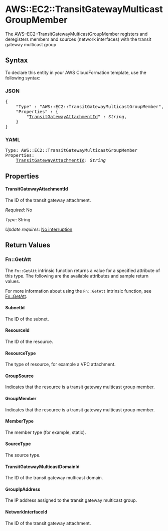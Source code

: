 # AWS::EC2::TransitGatewayMulticastGroupMember

The AWS::EC2::TransitGatewayMulticastGroupMember registers and deregisters members and sources (network interfaces) with the transit gateway multicast group

## Syntax

To declare this entity in your AWS CloudFormation template, use the following syntax:

### JSON

<pre>
{
    "Type" : "AWS::EC2::TransitGatewayMulticastGroupMember",
    "Properties" : {
        "<a href="#transitgatewayattachmentid" title="TransitGatewayAttachmentId">TransitGatewayAttachmentId</a>" : <i>String</i>,
    }
}
</pre>

### YAML

<pre>
Type: AWS::EC2::TransitGatewayMulticastGroupMember
Properties:
    <a href="#transitgatewayattachmentid" title="TransitGatewayAttachmentId">TransitGatewayAttachmentId</a>: <i>String</i>
</pre>

## Properties

#### TransitGatewayAttachmentId

The ID of the transit gateway attachment.

_Required_: No

_Type_: String

_Update requires_: [No interruption](https://docs.aws.amazon.com/AWSCloudFormation/latest/UserGuide/using-cfn-updating-stacks-update-behaviors.html#update-no-interrupt)

## Return Values

### Fn::GetAtt

The `Fn::GetAtt` intrinsic function returns a value for a specified attribute of this type. The following are the available attributes and sample return values.

For more information about using the `Fn::GetAtt` intrinsic function, see [Fn::GetAtt](https://docs.aws.amazon.com/AWSCloudFormation/latest/UserGuide/intrinsic-function-reference-getatt.html).

#### SubnetId

The ID of the subnet.

#### ResourceId

The ID of the resource.

#### ResourceType

The type of resource, for example a VPC attachment.

#### GroupSource

Indicates that the resource is a transit gateway multicast group member.

#### GroupMember

Indicates that the resource is a transit gateway multicast group member.

#### MemberType

The member type (for example, static).

#### SourceType

The source type.

#### TransitGatewayMulticastDomainId

The ID of the transit gateway multicast domain.

#### GroupIpAddress

The IP address assigned to the transit gateway multicast group.

#### NetworkInterfaceId

The ID of the transit gateway attachment.

